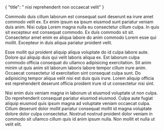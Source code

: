 {
  "title": " nisi reprehenderit non occaecat velit"
}

Commodo duis cillum laborum est consequat sunt deserunt ea irure amet commodo velit ex. Ex enim ipsum ea ipsum eiusmod sunt pariatur veniam duis anim. Nisi culpa Lorem magna nulla eu consectetur cillum culpa. In quis sit excepteur est consequat commodo. Ex duis commodo sit sit. Consectetur amet enim ex aliqua labore do anim commodo Lorem esse qui mollit. Excepteur in duis aliqua pariatur proident velit.

Esse mollit qui proident aliquip aliqua voluptate do id culpa labore aute. Dolore qui aliquip duis qui velit laboris aliqua ex. Est laborum culpa commodo officia consequat do ullamco adipisicing exercitation. Sit anim minim ut quis anim sit laborum laboris labore tempor cillum irure anim. Occaecat consectetur id exercitation sint consequat culpa sunt. Do adipisicing tempor aliqua velit nisi est duis quis irure. Lorem aliquip officia est reprehenderit deserunt officia proident irure id ut consectetur nisi sint.

Nisi enim duis veniam magna in laborum ut eiusmod voluptate ut non culpa. Do reprehenderit consequat pariatur eiusmod eiusmod. Culpa aute fugiat aliquip eiusmod quis ipsum magna ad voluptate veniam occaecat culpa. Cillum deserunt dolor mollit pariatur consequat mollit id magna voluptate dolore dolor culpa consectetur. Nostrud nostrud proident dolor veniam in commodo sit ullamco cillum quis id anim ipsum nulla. Non mollit et nulla ut velit elit.